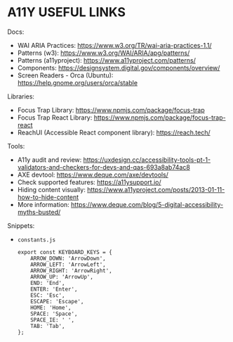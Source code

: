# A11Y USEFUL LINKS

Docs:

- WAI ARIA Practices: https://www.w3.org/TR/wai-aria-practices-1.1/
- Patterns (w3): https://www.w3.org/WAI/ARIA/apg/patterns/
- Patterns (a11yproject): https://www.a11yproject.com/patterns/
- Components: https://designsystem.digital.gov/components/overview/
- Screen Readers - Orca (Ubuntu): https://help.gnome.org/users/orca/stable

Libraries:

- Focus Trap Library: https://www.npmjs.com/package/focus-trap
- Focus Trap React Library: https://www.npmjs.com/package/focus-trap-react
- ReachUI (Accessible React component library): https://reach.tech/

Tools:

- A11y audit and review: https://uxdesign.cc/accessibility-tools-pt-1-validators-and-checkers-for-devs-and-qas-693a8ab74ac8
- AXE devtool: https://www.deque.com/axe/devtools/
- Check supported features: https://a11ysupport.io/
- Hiding content visually: https://www.a11yproject.com/posts/2013-01-11-how-to-hide-content
- More information: https://www.deque.com/blog/5-digital-accessibility-myths-busted/

Snippets:

- `constants.js`

    ```
    export const KEYBOARD_KEYS = {
        ARROW_DOWN: 'ArrowDown',
        ARROW_LEFT: 'ArrowLeft',
        ARROW_RIGHT: 'ArrowRight',
        ARROW_UP: 'ArrowUp',
        END: 'End',
        ENTER: 'Enter',
        ESC: 'Esc',
        ESCAPE: 'Escape',
        HOME: 'Home',
        SPACE: 'Space',
        SPACE_IE: ' ',
        TAB: 'Tab',
    };
    ```
